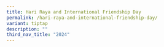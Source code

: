```yaml
---
title: Hari Raya and International Friendship Day
permalink: /hari-raya-and-international-friendship-day/
variant: tiptap
description: ""
third_nav_title: "2024"
---
```


